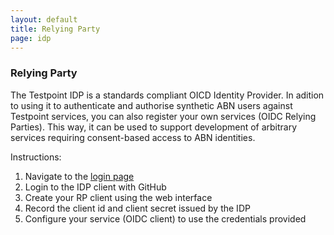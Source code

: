 ```yaml
---
layout: default
title: Relying Party
page: idp
---
```

### Relying Party

The Testpoint IDP is a standards compliant OICD Identity Provider. In adition to using it to authenticate and authorise synthetic ABN users against Testpoint services, you can also register your own services (OIDC Relying Parties). This way, it can be used to support development of arbitrary services requiring consent-based access to ABN identities.

Instructions:

1.  Navigate to the [login page](https://idp.testpoint.io/login/)
2.  Login to the IDP client with GitHub
3.  Create your RP client using the web interface
4.  Record the client id and client secret issued by the IDP
5.  Configure your service (OIDC client) to use the credentials provided